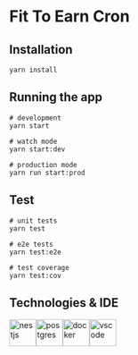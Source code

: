 # Fit To Earn Cron

## Installation

```
yarn install
```

## Running the app

```
# development
yarn start

# watch mode
yarn start:dev

# production mode
yarn run start:prod
```

## Test

```
# unit tests
yarn test

# e2e tests
yarn test:e2e

# test coverage
yarn test:cov
```

## Technologies & IDE

<div>
    <img style="float: left" src="https://nestjs.com/img/logo_text.svg" height="48" alt="nestjs">
    <img style="float: left" src="https://upload.wikimedia.org/wikipedia/commons/thumb/2/29/Postgresql_elephant.svg/800px-Postgresql_elephant.svg.png" height="48" alt="postgres">
    <img style="float: left" src="https://upload.wikimedia.org/wikipedia/commons/4/4e/Docker_%28container_engine%29_logo.svg" height="48" alt="docker">
    <img style="float: left" src="https://code.visualstudio.com/assets/updates/1_35/logo-stable.png" height="48" alt="vscode">
</div>
